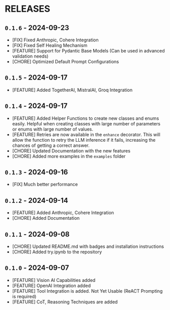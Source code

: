 # RELEASES

## `0.1.6` - 2024-09-23
- [FIX] Fixed Anthropic, Cohere Integration
- [FIX] Fixed Self Healing Mechanism
- [FEATURE] Support for Pydantic Base Models (Can be used in advanced validation needs)
- [CHORE] Optimized Default Prompt Configurations

## `0.1.5` - 2024-09-17
- [FEATURE] Added TogetherAI, MistralAI, Groq Integration

## `0.1.4` - 2024-09-17
- [FEATURE] Added Helper Functions to create new classes and enums easily. Helpful when creating classes with large number of parameters or enums with large number of values.
- [FEATURE] Retries are now available in the `enhance` decorator. This will allow the function to retry the LLM inference if it fails, increasing the chances of getting a correct answer.
- [CHORE] Updated Documentation with the new features
- [CHORE] Added more examples in the `examples` folder

## `0.1.3` - 2024-09-16
- [FIX] Much better performance

## `0.1.2` - 2024-09-14
- [FEATURE] Added Anthropic, Cohere Integration
- [CHORE] Added Documentation

## `0.1.1` - 2024-09-08
- [CHORE] Updated README.md with badges and installation instructions
- [CHORE] Added try.ipynb to the repository

## `0.1.0` - 2024-09-07
- [FEATURE] Vision AI Capabilities added
- [FEATURE] OpenAI Integration added
- [FEATURE] Tool Integration is added. Not Yet Usable (ReACT Prompting is required)
- [FEATURE] CoT, Reasoning Techniques are added
